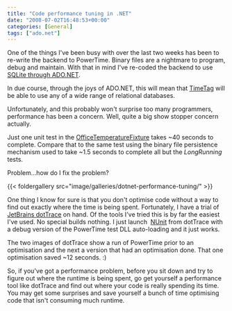 ```yaml
---
title: "Code performance tuning in .NET"
date: "2008-07-02T16:48:53+00:00"
categories: [General]
tags: ["ado.net"]
---
```


One of the things I've been busy with over the last two weeks has been to re-write the backend to PowerTime. Binary files are a nightmare to program, debug and maintain. With that in mind I've re-coded the backend to use <a href="http://system.data.sqlite.org/">SQLite through ADO.NET</a>.

In due course, through the joys of ADO.NET, this will mean that <a href="http://github.com/openxtra/TimeTag">TimeTag</a> will be able to use any of a wide range of relational databases.

Unfortunately, and this probably won't surprise too many programmers, performance has been a concern. Well, quite a big show stopper concern actually.

Just one unit test in the <a href="https://github.com/openxtra/TimeTag/blob/334b0995e31d537c11e4164bd67c954a93aa777a/Test/DatabaseTest/OfficeTemperatureFixture.cs">OfficeTemperatureFixture</a> takes ~40 seconds to complete. Compare that to the same test using the binary file persistence mechanism used to take ~1.5 seconds to complete all but the <em>LongRunning </em>tests.

Problem...how do I fix the problem?

{{< foldergallery src="image/galleries/dotnet-performance-tuning/" >}}

One thing I know for sure is that you don't optimise code without a way to find out exactly where the time is being spent. Fortunately, I have a trial of <a href="http://www.jetbrains.com/profiler/">JetBrains dotTrace</a> on hand. Of the tools I've tried this is by far the easiest I've used. No special builds nothing. I just launch  <a href="http://www.nunit.org/">NUnit</a> from dotTrace with a debug version of the PowerTime test DLL auto-loading and it just works.

The two images of dotTrace show a run of PowerTime prior to an optimisation and the next a version that had an optimisation done. That one optimisation saved ~12 seconds. :)

So, if you've got a performance problem, before you sit down and try to figure out where the runtime is being spent, go get yourself a performance tool like dotTrace and find out where your code is really spending its time. You may get some surprises and save yourself a bunch of time optimising code that isn't consuming much runtime.
